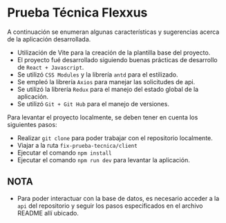 # Prueba Técnica Flexxus

A continuación se enumeran algunas características y sugerencias acerca de la aplicación desarrollada.

- Utilización de Vite para la creación de la plantilla base del proyecto.
- El proyecto fué desarrollado siguiendo buenas prácticas de desarrollo de `React + Javascript`.
- Se utilizó `CSS Modules` y la librería `antd` para el estilizado.
- Se empleó la librería `Axios` para manejar las solicitudes de api.
- Se utilizó la librería `Redux` para el manejo del estado global de la aplicación.
- Se utilizó `Git + Git Hub` para el manejo de versiones.

Para levantar el proyecto localmente, se deben tener en cuenta los siguientes pasos:

- Realizar `git clone` para poder trabajar con el repositorio localmente.
- Viajar a la ruta `fix-prueba-tecnica/client`
- Ejecutar el comando `npm install`
- Ejecutar el comando `npm run dev` para levantar la aplicación.

## NOTA

- Para poder interactuar con la base de datos, es necesario acceder a la `api` del repositorio y seguir los pasos especificados en el archivo README allí ubicado.
